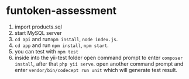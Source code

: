 # funtoken-assessment

1. import products.sql
2. start MySQL server
3. `cd api` and run`npm install`, `node index.js`.
4. `cd app` and run `npm install`, `npm start`.
5. you can test with `npm test`
6. inside into the yii-test folder open command prompt to enter `composer install`, after that `php yii serve`.
   open another command prompt and enter `vendor/bin/codecept run unit` which will generate test result.
